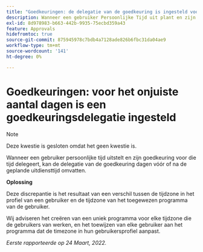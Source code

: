```yaml
---
title: "Goedkeuringen: de delegatie van de goedkeuring is ingesteld voor het onjuiste aantal dagen"
description: Wanneer een gebruiker Persoonlijke Tijd uit plant en zijn goedkeuringen voor die tijd delegeert, kan de goedkeuringsdelegatie dagen vóór of na de geplande tijd uit omvatten.
exl-id: 8d978983-b663-442b-9935-75ecbd359a43
feature: Approvals
hidefromtoc: true
source-git-commit: 875945978c7bdb4a7128ade826b6fbc31da04ae9
workflow-type: tm+mt
source-wordcount: '141'
ht-degree: 0%

---
```


# Goedkeuringen: voor het onjuiste aantal dagen is een goedkeuringsdelegatie ingesteld

<!--Live for workaround-->

>[!NOTE]
>
>Deze kwestie is gesloten omdat het geen kwestie is.

Wanneer een gebruiker persoonlijke tijd uitstelt en zijn goedkeuring voor die tijd delegeert, kan de delegatie van de goedkeuring dagen vóór of na de geplande uitdiensttijd omvatten.

**Oplossing**

Deze discrepantie is het resultaat van een verschil tussen de tijdzone in het profiel van een gebruiker en de tijdzone van het toegewezen programma van de gebruiker.

Wij adviseren het creëren van een uniek programma voor elke tijdzone die de gebruikers van werken, en het toewijzen van elke gebruiker aan het programma dat de timezone in hun gebruikersprofiel aanpast.

_Eerste rapporteerde op 24 Maart, 2022._
